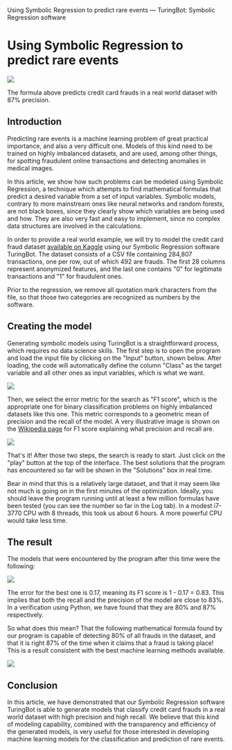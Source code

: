 Using Symbolic Regression to predict rare events — TuringBot: Symbolic Regression software

# Using Symbolic Regression to predict rare events

 ![](../_resources/64a4b769418bb8e0e95c689adfd50b23.png)

The formula above predicts credit card frauds in a real world dataset with 87% precision.

## Introduction

Predicting rare events is a machine learning problem of great practical importance, and also a very difficult one. Models of this kind need to be trained on highly imbalanced datasets, and are used, among other things, for spotting fraudulent online transactions and detecting anomalies in medical images.

In this article, we show how such problems can be modeled using Symbolic Regression, a technique which attempts to find mathematical formulas that predict a desired variable from a set of input variables. Symbolic models, contrary to more mainstream ones like neural networks and random forests, are not black boxes, since they clearly show which variables are being used and how. They are also very fast and easy to implement, since no complex data structures are involved in the calculations.

In order to provide a real world example, we will try to model the credit card fraud dataset [available on Kaggle](https://www.kaggle.com/mlg-ulb/creditcardfraud) using our Symbolic Regression software TuringBot. The dataset consists of a CSV file containing 284,807 transactions, one per row, out of which 492 are frauds. The first 28 columns represent anonymized features, and the last one contains "0" for legitimate transactions and "1" for fraudulent ones.

Prior to the regression, we remove all quotation mark characters from the file, so that those two categories are recognized as numbers by the software.

## Creating the model

Generating symbolic models using TuringBot is a straightforward process, which requires no data science skills. The first step is to open the program and load the input file by clicking on the "Input" button, shown below. After loading, the code will automatically define the column "Class" as the target variable and all other ones as input variables, which is what we want.

 ![](../_resources/4b10897e241a6a2fab23cc82586da876.png)

Then, we select the error metric for the search as "F1 score", which is the appropriate one for binary classification problems on highly imbalanced datasets like this one. This metric corresponds to a geometric mean of precision and the recall of the model. A very illustrative image is shown on the [Wikipedia page](https://en.wikipedia.org/wiki/F1_score) for F1 score explaining what precision and recall are.

 ![](../_resources/2b3116dccc181e76676586abfe2bff53.png)

That's it! After those two steps, the search is ready to start. Just click on the "play" button at the top of the interface. The best solutions that the program has encountered so far will be shown in the "Solutions" box in real time.

Bear in mind that this is a relatively large dataset, and that it may seem like not much is going on in the first minutes of the optimization. Ideally, you should leave the program running until at least a few million formulas have been tested (you can see the number so far in the Log tab). In a modest i7-3770 CPU with 8 threads, this took us about 6 hours. A more powerful CPU would take less time.

## The result

The models that were encountered by the program after this time were the following:

 ![](../_resources/4f490c31830254f9dd734defc5166d04.png)

The error for the best one is 0.17, meaning its F1 score is 1 - 0.17 = 0.83. This implies that both the recall and the precision of the model are close to 83%. In a verification using Python, we have found that they are 80% and 87% respectively.

So what does this mean? That the following mathematical formula found by our program is capable of detecting 80% of all frauds in the dataset, and that it is right 87% of the time when it claims that a fraud is taking place! This is a result consistent with the best machine learning methods available.

 ![](../_resources/64a4b769418bb8e0e95c689adfd50b23.png)

## Conclusion

In this article, we have demonstrated that our Symbolic Regression software TuringBot is able to generate models that classify credit card frauds in a real world dataset with high precision and high recall. We believe that this kind of modeling capability, combined with the transparency and efficiency of the generated models, is very useful for those interested in developing machine learning models for the classification and prediction of rare events.